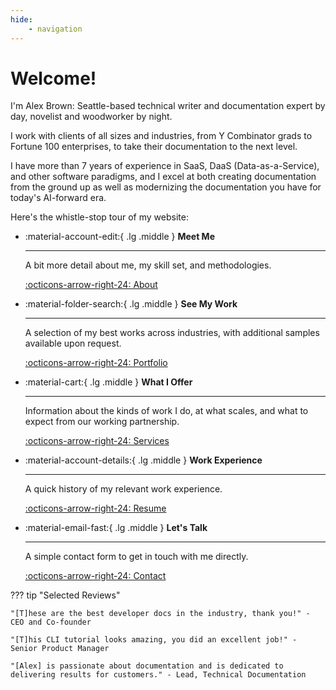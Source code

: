 ```yaml
---
hide:
    - navigation
---
```


# Welcome!

I'm Alex Brown: Seattle-based technical writer and documentation expert by day, novelist and woodworker by night. 

I work with clients of all sizes and industries, from Y Combinator grads to Fortune 100 enterprises, to take their documentation to the next level. 

I have more than 7 years of experience in SaaS, DaaS (Data-as-a-Service), and other software paradigms, and I excel at both creating documentation from the ground up as well as modernizing the documentation you have for today's AI-forward era. 

Here's the whistle-stop tour of my website:

<div class="grid cards" markdown>

-   :material-account-edit:{ .lg .middle } **Meet Me**
    
    ---
    
    A bit more detail about me, my skill set, and methodologies.

    [:octicons-arrow-right-24: About](/about/)

-   :material-folder-search:{ .lg .middle } **See My Work**

    ---

    A selection of my best works across industries, with additional samples available upon request.

    [:octicons-arrow-right-24: Portfolio](/portfolio/)

-   :material-cart:{ .lg .middle } **What I Offer**

    ---

    Information about the kinds of work I do, at what scales, and what to expect from our working partnership.

    [:octicons-arrow-right-24: Services](/services/)

-   :material-account-details:{ .lg .middle } **Work Experience**

    ---

    A quick history of my relevant work experience.

    [:octicons-arrow-right-24: Resume](/resume/)

-   :material-email-fast:{ .lg .middle } **Let's Talk**

    ---

    A simple contact form to get in touch with me directly.

    [:octicons-arrow-right-24: Contact](/contact/)

</div>

??? tip "Selected Reviews"

    "[T]hese are the best developer docs in the industry, thank you!" - CEO and Co-founder

    "[T]his CLI tutorial looks amazing, you did an excellent job!" - Senior Product Manager

    "[Alex] is passionate about documentation and is dedicated to delivering results for customers." - Lead, Technical Documentation